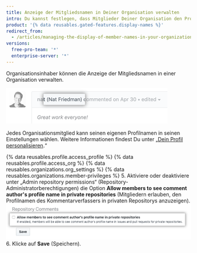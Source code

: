 ```yaml
---
title: Anzeige der Mitgliedsnamen in Deiner Organisation verwalten
intro: Du kannst festlegen, dass Mitglieder Deiner Organisation den Profilnamen eines Kommentarverfassers in privaten Repositorys in der Organisation anzeigen können.
product: '{% data reusables.gated-features.display-names %}'
redirect_from:
  - /articles/managing-the-display-of-member-names-in-your-organization
versions:
  free-pro-team: '*'
  enterprise-server: '*'
---
```


Organisationsinhaber können die Anzeige der Mitgliedsnamen in einer Organisation verwalten.

![Im Kommentar angezeigter Profilname des Verfassers](/assets/images/help/issues/commenter-full-name.png)

Jedes Organisationsmitglied kann seinen eigenen Profilnamen in seinen Einstellungen wählen. Weitere Informationen findest Du unter „[Dein Profil personalisieren](/github/setting-up-and-managing-your-github-profile/personalizing-your-profile#changing-your-profile-name).“

{% data reusables.profile.access_profile %}
{% data reusables.profile.access_org %}
{% data reusables.organizations.org_settings %}
{% data reusables.organizations.member-privileges %}
5. Aktiviere oder deaktiviere unter „Admin repository permissions“ (Repository-Administratorberechtigungen) die Option **Allow members to see comment author's profile name in private repositories** (Mitgliedern erlauben, den Profilnamen des Kommentarverfassers in privaten Repositorys anzuzeigen). ![Kontrollkästchen zum Festlegen, dass Mitglieder den vollständigen Namen des Kommentarverfassers in privaten Repositorys anzeigen können](/assets/images/help/organizations/allow-members-to-view-full-names.png)
6. Klicke auf **Save** (Speichern).
